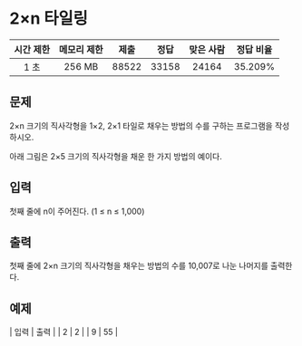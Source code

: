 # 2×n 타일링
| 시간 제한 | 메모리 제한 | 제출 | 정답 | 맞은 사람 | 정답 비율 |
|:---: | :------: | :-----: | :-----: | :-----: | :-------: |
| 1 초 | 256 MB | 88522 | 33158 | 24164 | 35.209% |

## 문제
2×n 크기의 직사각형을 1×2, 2×1 타일로 채우는 방법의 수를 구하는 프로그램을 작성하시오.

아래 그림은 2×5 크기의 직사각형을 채운 한 가지 방법의 예이다.

## 입력
첫째 줄에 n이 주어진다. (1 ≤ n ≤ 1,000)

## 출력
첫째 줄에 2×n 크기의 직사각형을 채우는 방법의 수를 10,007로 나눈 나머지를 출력한다.

## 예제
| 입력 | 출력 |
| 2 | 2 |
| 9 | 55 |